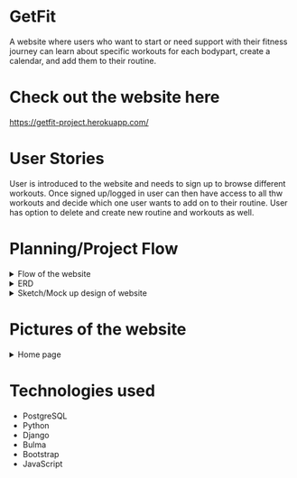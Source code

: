 # GetFit
A website where users who want to start or need support with their fitness journey can learn about specific workouts for each bodypart, create a calendar, and add them to their routine.

# Check out the website here
https://getfit-project.herokuapp.com/

# User Stories
User is introduced to the website and needs to sign up to browse different workouts. Once signed up/logged in user can then have access to all thw workouts and decide which one user wants to add on to their routine. User has option to delete and create new routine and workouts as well.

# Planning/Project Flow

<details>
<summary>Flow of the website</summary>
<br>
  
![alt text](https://i.imgur.com/rkzUusE.png)
  
</details>

<details>
<summary>ERD</summary>
<br>
  
![alt text](https://i.imgur.com/mBB5svo.jpg)
  
</details>

<details>
<summary>Sketch/Mock up design of website</summary>
<br>
  
Home page
![alt text](https://i.imgur.com/gZtw9Ym.png)
  
  Choose your Workouts page
![alt text](https://i.imgur.com/M8ANPQO.jpg)
  
  Workouts Routine/Planner page
![alt text](https://i.imgur.com/mIE7SCL.png)
  
</details>


# Pictures of the website
<details>
<summary>Home page</summary>
<br>
  Check out website for full home page!

![alt text](https://i.imgur.com/CMeu6gi.png)
  
</details>



# Technologies used
* PostgreSQL
* Python
* Django 
* Bulma
* Bootstrap
* JavaScript
